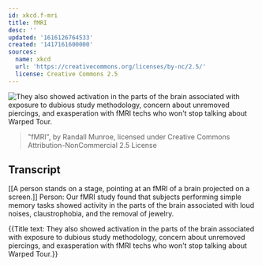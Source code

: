 ```yaml
---
id: xkcd.f-mri
title: fMRI
desc: ''
updated: '1616126764533'
created: '1417161600000'
sources:
  name: xkcd
  url: 'https://creativecommons.org/licenses/by-nc/2.5/'
  license: Creative Commons 2.5
---
```

![They also showed activation in the parts of the brain associated with exposure to dubious study methodology, concern about unremoved piercings, and exasperation with fMRI techs who won't stop talking about Warped Tour.](https://imgs.xkcd.com/comics/fmri.png)
> "fMRI", by Randall Munroe, licensed under Creative Commons Attribution-NonCommercial 2.5 License

## Transcript
[[A person stands on a stage, pointing at an fMRI of a brain projected on a screen.]]
Person: Our fMRI study found that subjects performing simple memory tasks showed activity in the parts of the brain associated with loud noises, claustrophobia, and the removal of jewelry.

{{Title text: They also showed activation in the parts of the brain associated with exposure to dubious study methodology, concern about unremoved piercings, and exasperation with fMRI techs who won't stop talking about Warped Tour.}}
